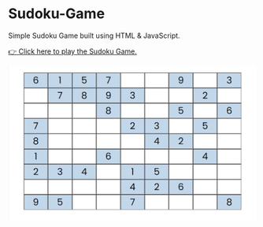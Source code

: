 # Sudoku-Game

Simple Sudoku Game built using HTML & JavaScript.

[👉 Click here to play the Sudoku Game.](https://srikanta30.github.io/Sudoku-Game/ "Sudoku Game")



![Sudoku Game](https://github.com/srikanta30/Sudoku-Game/blob/main/Sudoku-Game.png "Sudoku Game")

